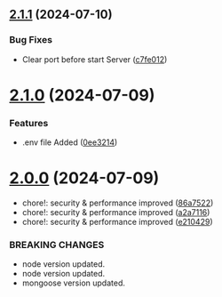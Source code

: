 ## [2.1.1](https://github.com/Emon526/Mother-Care_Backend/compare/v2.1.0...v2.1.1) (2024-07-10)


### Bug Fixes

* Clear port before start Server ([c7fe012](https://github.com/Emon526/Mother-Care_Backend/commit/c7fe012eb1b983d05003d645491a809889afbfca))



# [2.1.0](https://github.com/Emon526/Mother-Care_Backend/compare/v2.0.0...v2.1.0) (2024-07-09)


### Features

* .env file Added ([0ee3214](https://github.com/Emon526/Mother-Care_Backend/commit/0ee32147b646a838239aef30cda503d5d937c762))



# [2.0.0](https://github.com/Emon526/Mother-Care_Backend/compare/e210429cf24758e706d952b28caf6c9727b601e9...v2.0.0) (2024-07-09)


* chore!: security & performance improved ([86a7522](https://github.com/Emon526/Mother-Care_Backend/commit/86a75228e561b0976a0dada5665216b333c3c7bb))
* chore!: security & performance improved ([a2a7116](https://github.com/Emon526/Mother-Care_Backend/commit/a2a7116beb711bfa10d52cfe97c66d531011c3d5))
* chore!: security & performance improved ([e210429](https://github.com/Emon526/Mother-Care_Backend/commit/e210429cf24758e706d952b28caf6c9727b601e9))


### BREAKING CHANGES

* node version updated.
* node version updated.
* mongoose version updated.



